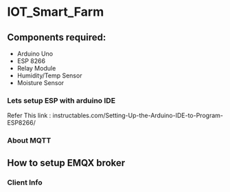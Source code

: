 # IOT_Smart_Farm

## Components required:
- Arduino Uno
- ESP 8266
- Relay Module
- Humidity/Temp Sensor
- Moisture Sensor

### Lets setup ESP with arduino IDE
Refer This link : instructables.com/Setting-Up-the-Arduino-IDE-to-Program-ESP8266/

### About MQTT

## How to setup EMQX broker

### Client Info
